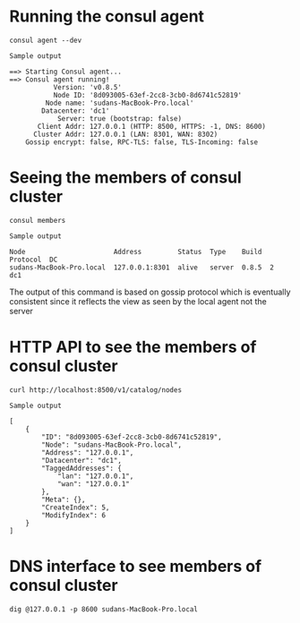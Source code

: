# Running the consul agent

```$xslt
consul agent --dev
```

```
Sample output

==> Starting Consul agent...
==> Consul agent running!
           Version: 'v0.8.5'
           Node ID: '8d093005-63ef-2cc8-3cb0-8d6741c52819'
         Node name: 'sudans-MacBook-Pro.local'
        Datacenter: 'dc1'
            Server: true (bootstrap: false)
       Client Addr: 127.0.0.1 (HTTP: 8500, HTTPS: -1, DNS: 8600)
      Cluster Addr: 127.0.0.1 (LAN: 8301, WAN: 8302)
    Gossip encrypt: false, RPC-TLS: false, TLS-Incoming: false
```

# Seeing the members of consul cluster

```
consul members
```

```$xslt
Sample output

Node                      Address         Status  Type    Build  Protocol  DC
sudans-MacBook-Pro.local  127.0.0.1:8301  alive   server  0.8.5  2         dc1
```

The output of this command is based on gossip protocol which is eventually consistent since it reflects the view as seen by the local agent not the server

# HTTP API to see the members of consul cluster

```$xslt
curl http://localhost:8500/v1/catalog/nodes
```

```$xslt
Sample output

[
    {
        "ID": "8d093005-63ef-2cc8-3cb0-8d6741c52819",
        "Node": "sudans-MacBook-Pro.local",
        "Address": "127.0.0.1",
        "Datacenter": "dc1",
        "TaggedAddresses": {
            "lan": "127.0.0.1",
            "wan": "127.0.0.1"
        },
        "Meta": {},
        "CreateIndex": 5,
        "ModifyIndex": 6
    }
]
```

# DNS interface to see members of consul cluster

```$xslt
dig @127.0.0.1 -p 8600 sudans-MacBook-Pro.local
```
